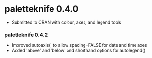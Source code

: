 
# paletteknife 0.4.0

* Submitted to CRAN with colour, axes, and legend tools

### paletteknife 0.4.2

* Improved autoaxis() to allow spacing=FALSE for date and time axes
* Added 'above' and 'below' and shorthand options for autolegend()
